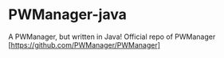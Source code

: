 # PWManager-java
A PWManager, but written in Java!
Official repo of PWManager [https://github.com/PWManager/PWManager]
</p>